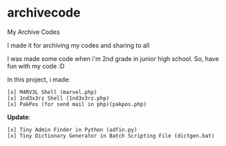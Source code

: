 # archivecode
My Archive Codes

I made it for archiving my codes and sharing to all

I was made some code when i'm 2nd grade in junior high school. So, have fun with my code :D

In this project, i made:
```
[x] M4RV3L Shell (marvel.php)
[x] 1nd3x3rz Shell (1nd3x3rz.php)
[x] PakPos (for send mail in php)(pakpos.php)
```

**Update**: 
```
[x] Tiny Admin Finder in Python (adfin.py)
[x] Tiny Dictionary Generator in Batch Scripting File (dictgen.bat)
```
